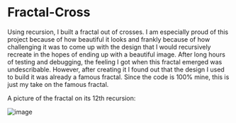 # Fractal-Cross
Using recursion, I built a fractal out of crosses. I am especially proud of this project because of how beautiful it looks and frankly because of how challenging it was to come up with the design that I would recursively recreate in the hopes of ending up with a beautiful image. After long hours of testing and debugging, the feeling I got when this fractal emerged was undescribable. However, after creating it I found out that the design I used to build it was already a famous fractal. Since the code is 100% mine, this is just my take on the famous fractal.


A picture of the fractal on its 12th recursion:

![image](https://cloud.githubusercontent.com/assets/22432455/18818736/7a9fca1a-834f-11e6-92b6-f84dde31ddd3.png)
